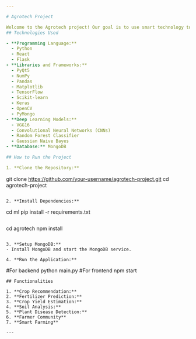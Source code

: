```yaml
---

# Agrotech Project

Welcome to the Agrotech project! Our goal is to use smart technology to improve farming. We're creating tools like crop advice, predicting fertilizers, estimating crop yields, analyzing soil, detecting plant diseases, enabling smart farming practices, and building a supportive farming community.
## Technologies Used

- **Programming Language:**
  - Python
  - React
  - Flask
- **Libraries and Frameworks:**
  - PyQt5
  - NumPy
  - Pandas
  - Matplotlib
  - TensorFlow
  - Scikit-learn
  - Keras
  - OpenCV
  - PyMongo
- **Deep Learning Models:**
  - VGG16
  - Convolutional Neural Networks (CNNs)
  - Random Forest Classifier
  - Gaussian Naive Bayes
- **Database:** MongoDB

## How to Run the Project

1. **Clone the Repository:**
   ```
   git clone https://github.com/your-username/agrotech-project.git
   cd agrotech-project
   ```

2. **Install Dependencies:**
   ```
   cd ml
   pip install -r requirements.txt
   ```
   ```
   cd agrotech
   npm install
   ```

3. **Setup MongoDB:**
   - Install MongoDB and start the MongoDB service.

4. **Run the Application:**
   ```
   #For backend
   python main.py
   #For frontend
   npm start
   ```
## Functionalities

1. **Crop Recommendation:**
2. **Fertilizer Prediction:**
3. **Crop Yield Estimation:**
4. **Soil Analysis:**
5. **Plant Disease Detection:**
6. **Farmer Community**
7. **Smart Farming**
  
---
```

